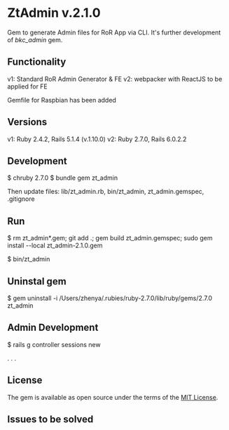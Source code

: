 # ZtAdmin v.2.1.0

Gem to generate Admin files for RoR App via CLI. It's further development of *bkc_admin* gem.

## Functionality

v1: Standard RoR Admin Generator & FE
v2: webpacker with ReactJS to be applied for FE

Gemfile for Raspbian has been added

## Versions

v1: Ruby 2.4.2, Rails 5.1.4  (v.1.10.0)
v2: Ruby 2.7.0, Rails 6.0.2.2

## Development

$ chruby 2.7.0
$ bundle gem zt_admin

Then update files:
  lib/zt_admin.rb, bin/zt_admin, zt_admin.gemspec, .gitignore

## Run

$ rm zt_admin*.gem; git add .; gem build zt_admin.gemspec; sudo gem install --local zt_admin-2.1.0.gem

$ bin/zt_admin

## Uninstal gem

$ gem uninstall -i /Users/zhenya/.rubies/ruby-2.7.0/lib/ruby/gems/2.7.0 zt_admin

## Admin Development

$ rails g controller sessions new

. . .

## License

The gem is available as open source under the terms of the [MIT License](http://opensource.org/licenses/MIT).

## Issues to be solved
